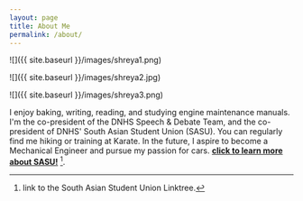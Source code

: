 ```yaml
---
layout: page
title: About Me
permalink: /about/
---
```


![]({{ site.baseurl }}/images/shreya1.png) 

![]({{ site.baseurl }}/images/shreya2.jpg)

![]({{ site.baseurl }}/images/shreya3.png)

I enjoy baking, writing, reading, and studying engine maintenance manuals. I'm the co-president of the DNHS Speech & Debate Team, and the co-president of DNHS' South Asian Student Union (SASU). You can regularly find me hiking or training at Karate. In the future, I aspire to become a Mechanical Engineer and pursue my passion for cars. **[click to learn more about SASU!](https://linktr.ee/southasiansu)** [^1].

[^1]:link to the South Asian Student Union Linktree.

